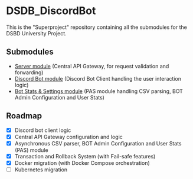 # DSDB_DiscordBot
This is the "Superproject" repository containing all the submodules for the DSBD University Project.

## Submodules
- [Server module](https://github.com/claudi47/DSBD_Server) (Central API Gateway, for request validation and forwarding)
- [Discord Bot module](https://github.com/claudi47/DSBD_Bot) (Discord Bot Client handling the user interaction logic)
- [Bot Stats & Settings module](https://github.com/claudi47/DSBD_Stats_Settings) (PAS module handling CSV parsing, BOT Admin Configuration and User Stats)

## Roadmap
- [x] Discord bot client logic
- [x] Central API Gateway configuration and logic
- [x] Asynchronous CSV parser, BOT Admin Configuration and User Stats (PAS) module
- [x] Transaction and Rollback System (with Fail-safe features)
- [x] Docker migration (with Docker Compose orchestration)
- [ ] Kubernetes migration
